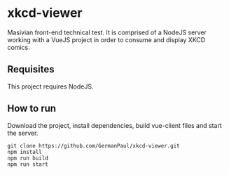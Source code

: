 # xkcd-viewer
Masivian front-end technical test. It is comprised of a NodeJS server working with a VueJS project in order to consume and display XKCD comics.

## Requisites
This project requires NodeJS.

## How to run
Download the project, install dependencies, build vue-client files and start the server.
```
git clone https://github.com/GermanPaul/xkcd-viewer.git
npm install
npm run build
npm run start
```